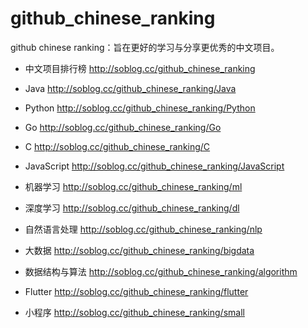# github_chinese_ranking
github chinese ranking：旨在更好的学习与分享更优秀的中文项目。

- 中文项目排行榜   http://soblog.cc/github_chinese_ranking
- Java    http://soblog.cc/github_chinese_ranking/Java
- Python  http://soblog.cc/github_chinese_ranking/Python
- Go      http://soblog.cc/github_chinese_ranking/Go
- C       http://soblog.cc/github_chinese_ranking/C
- JavaScript  http://soblog.cc/github_chinese_ranking/JavaScript

- 机器学习    http://soblog.cc/github_chinese_ranking/ml
- 深度学习    http://soblog.cc/github_chinese_ranking/dl
- 自然语言处理    http://soblog.cc/github_chinese_ranking/nlp

- 大数据    http://soblog.cc/github_chinese_ranking/bigdata
- 数据结构与算法    http://soblog.cc/github_chinese_ranking/algorithm
- Flutter    http://soblog.cc/github_chinese_ranking/flutter
- 小程序     http://soblog.cc/github_chinese_ranking/small
